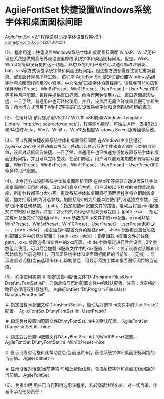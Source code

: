 # AgileFontSet 快捷设置Windows系统字体和桌面图标间距

  AgileFontSet v2.1 程序说明
  迅捷字体设置程序v2.1 - ybmj@vip.163.com(20190129)

  (1)、程序用途：快捷设置Windows系统字体和桌面图标间距
  WinXP、Win7用户可在系统提供的高级外观设置里修改系统字体和桌面图标间距，但是，Win8、Win10系统却没有提供这一功能。熟悉系统的用户虽然可以通过修改注册表、bat、vbs等方式调整系统字体和桌面图标间距，但这些方法都需要注销后重新登录、或重启计算机才能生效。
  该程序 AgileFontSet 便是快捷设置Windows系统字体和桌面图标间距的小程序，中文名为“迅捷字体设置程序”。该程序可以加载和保存Win7Preset、Win8xPreset、Win10Preset、UserPreset1 - UserPreset100等多种用户配置。该程序提供窗口界面、命令行两种使用方式。窗口界面简洁快捷、一目了然，普通用户也可轻松使用，并且，设置后无需注销或重启便可立即生效；命令行方式可用于WinPE等需要自动设置系统字体和桌面图标间距的情况。

  (2)、使用环境
  该程序采用VS2017 WTL10 x86编译(Windows Template Library，http://wtl.sourceforge.net/ )，程序短小精悍、可独立运行，支持32位和64位的Vista、Win7、Win8.x、Win10及相应Windows Server版等操作系统。

  (3)、窗口界面快捷设置系统字体和桌面图标间距
  在Windows中直接运行 AgileFontSet 便可启动窗口界面，启动后会显示系统字体和桌面图标间距的当前值，设置对话框简洁快捷、一目了然，普通用户也可快速方便地设置系统字体和桌面图标间距，并且可以立即生效。在窗口界面，用户可以直观地加载和保存默认配置、Win7Preset、Win8xPreset、Win10Preset、UserPreset1 - UserPreset100等多种用户配置。

  (4)、命令行方式设置系统字体和桌面图标间距
  在WinPE等需要自动设置系统字体和桌面图标间距的时候，可以使用命令行方式。用户可按以下格式的参数启动程序，所有参数都不分大小写。更改系统字体和桌面图标间距后程序将立即刷新桌面。加方括号[]的为可选参数，加圆括号()的为只能单独使用的可选独立参数，(无参)是不带任何参数。
  [path] ：指定加载ini配置文件的路径，启动后将显示ini配置文件中的默认配置，注意：含空格的路径必须用双引号包围；
  [path -xxx] ：指定加载ini配置文件的路径path，-xxx 参数选择ini文件中的xxx配置。xxx可以是：Win7Preset、Win8xPreset、Win10Preset、UserPreset1 - UserPreset100 之一；
  [path -hide] ：指定加载ini配置文件的路径path，-hide 参数指定后台加载ini配置文件中的默认配置；
  [path -xxx -hide] ：指定加载ini配置文件的路径path，-xxx 参数选择ini文件中的xxx配置，-hide 参数指定进行后台设置。3个参数组合使用，可以后台加载ini配置文件中的xxx配置；
  (-?) ：显示设置对话框和此帮助信息(当前选项卡)，可显示系统字体和桌面图标间距的当前值；
  (无参) ：显示设置对话框(当前选项卡)和此帮助信息，可显示系统字体和桌面图标间距的当前值。

  (5)、程序使用实例
  ＃ 指定加载ini配置文件"D:\Program Files\User Data\myFontSet.ini"，启动后将显示ini配置文件中的默认配置，注意：含空格的路径必须用双引号包围。
  AgileFontSet "D:\Program Files\User Data\myFontSet.ini"

  ＃ 指定加载ini配置文件D:\myFontSet.ini，启动后将选择ini文件中的UserPreset1配置。
  AgileFontSet D:\myFontSet.ini -UserPreset1

  ＃ 指定后台设置ini配置文件D:\myFontSet.ini中的默认配置。
  AgileFontSet D:\myFontSet.ini -hide

  ＃ 指定后台设置ini配置文件D:\myFontSet.ini中的Win10Preset配置。
  AgileFontSet D:\myFontSet.ini -Win10Preset -hide

  ＃ 显示设置对话框和此帮助信息(当前选项卡)，获取系统字体和桌面图标间距的当前值。
  AgileFontSet -?

  ＃ 显示设置对话框(当前选项卡)和此帮助信息，获取系统字体和桌面图标间距的当前值。
  AgileFontSet

  (6)、免责申明
  用户可自行斟酌选用该程序，若转载请注明出处。对一切后果，作者不承担任何责任！

